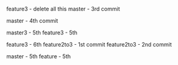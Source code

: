 feature3 - delete all this
master - 3rd commit 

master - 4th commit

master3 - 5th
feature3 - 5th

feature3 - 6th
feature2to3 - 1st commit
feature2to3 - 2nd commit

master - 5th
feature - 5th

